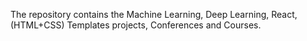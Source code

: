 The repository contains the Machine Learning, Deep Learning, React, (HTML+CSS) Templates projects, Conferences and Courses. 
